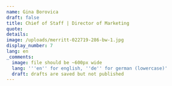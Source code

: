 ```yaml
---
name: Gina Borovica
draft: false
title: Chief of Staff | Director of Marketing
quote:
details:
image: /uploads/merritt-022719-286-bw-1.jpg
display_number: 7
lang: en
_comments:
  image: file should be ~600px wide
  lang: '''en'' for english, ''de'' for german (lowercase)'
  draft: drafts are saved but not published
---
```

